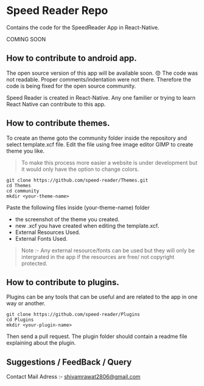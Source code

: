 # Speed Reader Repo

Contains the code for the SpeedReader App in React-Native. 

COMING SOON


## How to contribute to android app.

The open source version of this app will be available soon. 😞
The code was not readable. Proper comments/indentation were not there. Therefore the code is being fixed for the open source community.

Speed Reader is created in React-Native.  Any one familier or trying to learn React Native can contribute to this app. 


## How to contribute themes.

To create an theme goto the community folder inside the repository and select template.xcf file. 
Edit the file using free image editor GIMP to create theme you like. 

> To make this process more easier a website is under development but it would only have the option 
to change colors. 
 
    git clone https://github.com/speed-reader/Themes.git
    cd Themes
    cd community
    mkdir <your-theme-name>

Paste the following files inside  (your-theme-name) folder

 - the screenshot of the theme you created.
 - new .xcf you have created when editing the template.xcf.
 - External Resources Used.
 - External Fonts Used. 

> Note :- Any external resource/fonts can be used but they will only be intergrated in the app if the resources are free/ not copyright protected.



## How to contribute to plugins.

Plugins can be any tools that can be useful and are related to the app in one way or another.

    git clone https://github.com/speed-reader/Plugins
    cd Plugins
    mkdir <your-plugin-name>

Then send a pull request. The plugin folder should contain a readme file explaining about the plugin.


## Suggestions / FeedBack / Query
Contact Mail Adress :- shivamrawat2806@gmail.com





